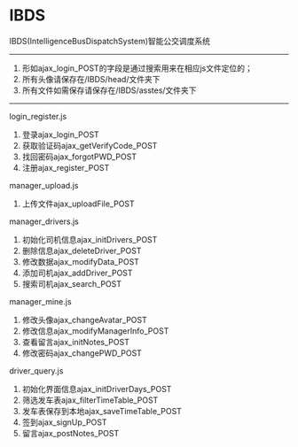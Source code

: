 # IBDS
IBDS(IntelligenceBusDispatchSystem)智能公交调度系统

*****************************
1. 形如ajax_login_POST的字段是通过搜索用来在相应js文件定位的；
2. 所有头像请保存在/IBDS/head/文件夹下
3. 所有文件如需保存请保存在/IBDS/asstes/文件夹下
-----------------------------

login_register.js
1. 登录ajax_login_POST
2. 获取验证码ajax_getVerifyCode_POST
3. 找回密码ajax_forgotPWD_POST
4. 注册ajax_register_POST

manager_upload.js
1. 上传文件ajax_uploadFile_POST

manager_drivers.js
1. 初始化司机信息ajax_initDrivers_POST
2. 删除信息ajax_deleteDriver_POST
3. 修改数据ajax_modifyData_POST
4. 添加司机ajax_addDriver_POST
5. 搜索司机ajax_search_POST

manager_mine.js
1. 修改头像ajax_changeAvatar_POST
2. 修改信息ajax_modifyManagerInfo_POST
3. 查看留言ajax_initNotes_POST
4. 修改密码ajax_changePWD_POST

driver_query.js
1. 初始化界面信息ajax_initDriverDays_POST
2. 筛选发车表ajax_filterTimeTable_POST
3. 发车表保存到本地ajax_saveTimeTable_POST
4. 签到ajax_signUp_POST
5. 留言ajax_postNotes_POST